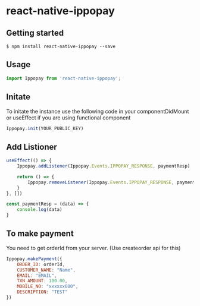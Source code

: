 # react-native-ippopay

## Getting started

`$ npm install react-native-ippopay --save`

## Usage
```javascript
import Ippopay from 'react-native-ippopay';
```
## Initate
To initate the instance use the following code in your componentDidMount or useEffect if you are using functional component
```javascript
Ippopay.init(YOUR_PUBLIC_KEY)
```

## Add Listioner

```javascript
useEffect(() => {
    Ippopay.addListener(Ippopay.Events.IPPOPAY_RESPONSE, paymentResp)

    return () => {
        Ippopay.removeListener(Ippopay.Events.IPPOPAY_RESPONSE, paymentResp)
    }
}, [])
```
```javascript
const paymentResp = (data) => {
    console.log(data)
}
```

## To make payment

You need to get orderId from your server. (Use createorder api for this)

```javascript
Ippopay.makePayment({
    ORDER_ID: orderId,
    CUSTOMER_NAME: "Name",
    EMAIL: "EMAIL",
    TXN_AMOUNT: 100.00,
    MOBILE_NO: "xxxxxx000",
    DESCRIPTION: "TEST"
})
```  
